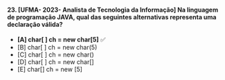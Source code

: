 #### 23.   [UFMA- 2023- Analista de Tecnologia da Informação] Na linguagem de programação JAVA, qual das seguintes alternativas representa uma declaração válida?

- **[A] char[ ] ch = new char[5]** ✅
- [B] char[ ] ch = new char(5)
- [C] char[ ] ch = new char()
- [D] char[ ] ch = new char[]
- [E] char[] ch = new [5]